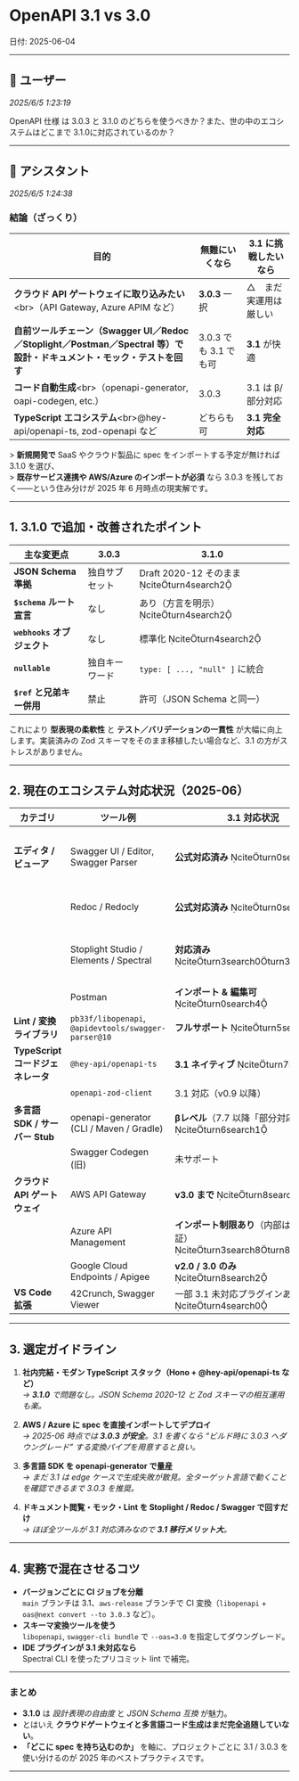 # OpenAPI 3.1 vs 3.0

日付: 2025-06-04

---

## 👤 ユーザー
*2025/6/5 1:23:19*

OpenAPI 仕様 は 3.0.3 と 3.1.0 のどちらを使うべきか？また、世の中のエコシステムはどこまで 3.1.0に対応されているのか？

---

## 🤖 アシスタント
*2025/6/5 1:24:38*

### 結論（ざっくり）
| 目的 | 無難にいくなら | 3.1 に挑戦したいなら |
| ---- | -------------- | -------------------- |
| **クラウド API ゲートウェイに取り込みたい**&lt;br&gt;（API Gateway, Azure APIM など） | **3.0.3** 一択 | △ まだ実運用は厳しい |
| **自前ツールチェーン（Swagger UI／Redoc／Stoplight／Postman／Spectral 等）で設計・ドキュメント・モック・テストを回す** | 3.0.3 でも 3.1 でも可 | **3.1** が快適 |
| **コード自動生成**&lt;br&gt;（openapi-generator, oapi-codegen, etc.） | 3.0.3 | 3.1 は β/部分対応 |
| **TypeScript エコシステム**&lt;br&gt;@hey-api/openapi-ts, zod-openapi など | どちらも可 | **3.1 完全対応** |

&gt; **新規開発で** SaaS やクラウド製品に spec をインポートする予定が無ければ 3.1.0 を選び、  
&gt; **既存サービス連携や AWS/Azure のインポートが必須** なら 3.0.3 を残しておく――という住み分けが 2025 年 6 月時点の現実解です。

---

## 1. 3.1.0 で追加・改善されたポイント

| 主な変更点 | 3.0.3 | 3.1.0 |
| ---------- | ------ | ------ |
| **JSON Schema 準拠** | 独自サブセット | Draft 2020-12 そのまま citeturn4search2 |
| **`$schema` ルート宣言** | なし | あり（方言を明示） citeturn4search2 |
| **`webhooks` オブジェクト** | なし | 標準化 citeturn4search2 |
| **`nullable`** | 独自キーワード | `type: [ ..., "null" ]` に統合 |
| **`$ref` と兄弟キー併用** | 禁止 | 許可（JSON Schema と同一） |

これにより **型表現の柔軟性** と **テスト／バリデーションの一貫性** が大幅に向上します。実装済みの Zod スキーマをそのまま移植したい場合など、3.1 の方がストレスがありません。

---

## 2. 現在のエコシステム対応状況（2025-06）

| カテゴリ | ツール例 | 3.1 対応状況 | 補足 |
| --- | --- | --- | --- |
| **エディタ / ビューア** | Swagger UI / Editor, Swagger Parser | **公式対応済み** citeturn0search1 | `swagger-editor` は v5 系で安定動作 |
|  | Redoc / Redocly | **公式対応済み** citeturn0search8 | Redoc CLI でも OK |
|  | Stoplight Studio / Elements / Spectral | **対応済み** citeturn3search0turn3search1 | Lint ルールも 3.1 方言で動作 |
|  | Postman | **インポート & 編集可** citeturn0search4 |
| **Lint / 変換ライブラリ** | `pb33f/libopenapi`, `@apidevtools/swagger-parser@10` | **フルサポート** citeturn5search9 |
| **TypeScript コードジェネレータ** | `@hey-api/openapi-ts` | **3.1 ネイティブ** citeturn7search0 |
|  | `openapi-zod-client` | 3.1 対応（v0.9 以降） |
| **多言語 SDK / サーバー Stub** | openapi-generator (CLI / Maven / Gradle) | **βレベル**（7.7 以降「部分対応」） citeturn6search1 |
|  | Swagger Codegen (旧) | 未サポート |
| **クラウド API ゲートウェイ** | AWS API Gateway | **v3.0 まで** citeturn8search1 |
|  | Azure API Management | **インポート制限あり**（内部は 3.0 検証） citeturn3search8turn8search0 |
|  | Google Cloud Endpoints / Apigee | **v2.0 / 3.0 のみ** citeturn8search2 |
| **VS Code 拡張** | 42Crunch, Swagger Viewer | 一部 3.1 未対応プラグインあり citeturn4search0 |

---

## 3. 選定ガイドライン

1. **社内完結・モダン TypeScript スタック（Hono + @hey-api/openapi-ts など）**  
   *→ **3.1.0** で問題なし。JSON Schema 2020-12 と Zod スキーマの相互運用も楽。*

2. **AWS / Azure に spec を直接インポートしてデプロイ**  
   *→ 2025-06 時点では **3.0.3 が安全**。3.1 を書くなら “ビルド時に 3.0.3 へダウングレード” する変換パイプを用意すると良い。*

3. **多言語 SDK を openapi-generator で量産**  
   *→ まだ 3.1 は edge ケースで生成失敗が散見。全ターゲット言語で動くことを確認できるまで 3.0.3 を推奨。*

4. **ドキュメント閲覧・モック・Lint を Stoplight / Redoc / Swagger で回すだけ**  
   *→ ほぼ全ツールが 3.1 対応済みなので **3.1 移行メリット大**。*

---

## 4. 実務で混在させるコツ

- **バージョンごとに CI ジョブを分離**  
  `main` ブランチは 3.1、`aws-release` ブランチで CI 変換（`libopenapi` + `oas@next convert --to 3.0.3` など）。
- **スキーマ変換ツールを使う**  
  `libopenapi`, `swagger-cli bundle` で `--oas=3.0` を指定してダウングレード。
- **IDE プラグインが 3.1 未対応なら**  
  Spectral CLI を使ったプリコミット lint で補完。

---

### まとめ

- **3.1.0** は *設計表現の自由度* と *JSON Schema 互換* が魅力。  
- とはいえ **クラウドゲートウェイと多言語コード生成はまだ完全追随していない**。  
- **「どこに spec を持ち込むのか」** を軸に、プロジェクトごとに 3.1 / 3.0.3 を使い分けるのが 2025 年のベストプラクティスです。

---
